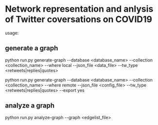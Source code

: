 # Network representation and anlysis of Twitter coversations on COVID19

usage:

## generate a graph

python run.py generate-graph --database <database_name> --collection <collection_name> --where local --json_file <data_file> --tw_type <retweets|replies|quotes>

python run.py generate-graph --database <database_name> --collection <collection_name> --where remote --json_file <config_file> --tw_type <retweets|replies|quotes> --export yes

## analyze a graph

python run.py analyze-graph --graph <edgelist_file>
